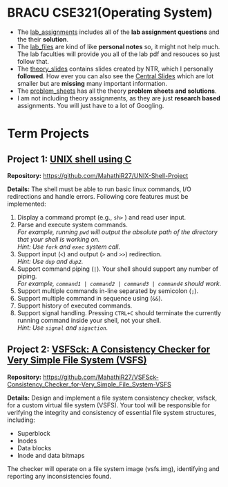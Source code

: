 
# BRACU CSE321(Operating System)
* The [lab_assignments](https://github.com/MahathiR27/BRACU-CSE321-Operating_System/tree/main/lab_assignments) includes all of the **lab assignment questions** and the their **solution**.
* The [lab_files](https://github.com/MahathiR27/BRACU-CSE321-Operating_System/tree/main/lab_files) are kind of like **personal notes** so, it might not help much. The lab faculties will provide you all of the lab pdf and resouces so just follow that.
* The [theory_slides]() contains slides created by NTR, which I personally **followed**. How ever you can also see the [Central Slides](https://drive.google.com/drive/folders/1zN6sltZiY-D1xze6Zcpd_VvXXzi5C0J7?usp=drive_link) which are lot smaller but are **missing** many important information.
* The [problem_sheets]() has all the theory **problem sheets and solutions**.
* I am not including theory assignments, as they are just **research based** assignments. You will just have to a lot of Googling.

# Term Projects
## Project 1: [UNIX shell using C](https://github.com/MahathiR27/UNIX-Shell-Project)
**Repository:** https://github.com/MahathiR27/UNIX-Shell-Project

**Details:** The shell must be able to run basic linux commands, I/O redirections and handle errors. Following core features must be implemented:
1. Display a command prompt (e.g., `sh>` ) and read user input.
2. Parse and execute system commands.  
_For example, running `pwd` will output the absolute path of the directory that your shell is working on.  
Hint: Use `fork` and `exec` system call._
3. Support input (`<`) and output (`>` and `>>`) redirection.  
_Hint: Use `dup` and `dup2`._
4. Support command piping (`|`). Your shell should support any number of piping.  
_For example, `command1 | command2 | command3 | command4` should work._
5. Support multiple commands in-line separated by semicolon (`;`).
6.  Support multiple command in sequence using (`&&`).
7.  Support history of executed commands.
8.   Support signal handling. Pressing `CTRL+C` should terminate the currently running command inside your shell, not your shell.  
_Hint: Use `signal` and `sigaction`._

## Project 2: [VSFSck: A Consistency Checker for Very Simple File System (VSFS)](https://github.com/MahathiR27/VSFSck-Consistency_Checker_for-Very_Simple_File_System-VSFS)
**Repository:** https://github.com/MahathiR27/VSFSck-Consistency_Checker_for-Very_Simple_File_System-VSFS

**Details:** Design and implement a file system consistency checker, vsfsck, for a custom virtual file system (VSFS). Your tool will be responsible for verifying the integrity and consistency of essential file system structures, including:

-   Superblock
-   Inodes
-   Data blocks
-   Inode and data bitmaps

The checker will operate on a file system image (vsfs.img), identifying and reporting any inconsistencies found.